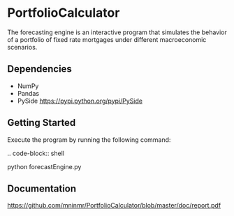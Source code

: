 # PortfolioCalculator

The forecasting engine is an interactive program that simulates the behavior of a portfolio of 
fixed rate mortgages under different macroeconomic scenarios. 

## Dependencies

* NumPy 
* Pandas
* PySide
https://pypi.python.org/pypi/PySide

## Getting Started

Execute the program by running the following command:

.. code-block:: shell

python forecastEngine.py


## Documentation

https://github.com/mninmr/PortfolioCalculator/blob/master/doc/report.pdf